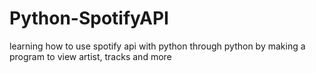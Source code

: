 # Python-SpotifyAPI
learning how to use spotify api with python through python by making a program to view artist, tracks and more

